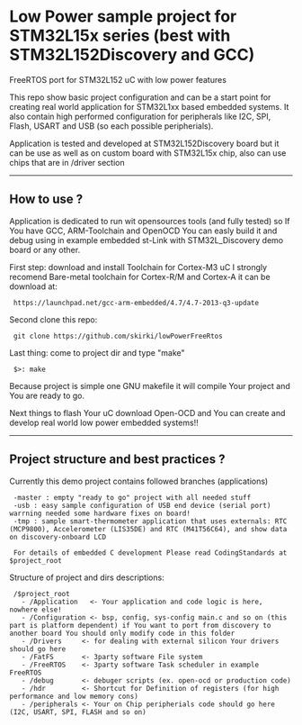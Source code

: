 Low Power sample project for STM32L15x series 
(best with STM32L152Discovery and GCC)
================

FreeRTOS port for STM32L152 uC with low power features

This repo show basic project configuration and can be a start point for creating real world application for STM32L1xx based embedded systems.
It also contain high performed configuration for peripherals like I2C, SPI, Flash, USART and USB (so each possible peripherials).

Application is tested and developed at STM32L152Discovery board but it can be use as well as on custom board with STM32L15x chip,
also can use chips that are in /driver section

------------
How to use ?
------------
Application is dedicated to run wit opensources tools (and fully tested) so If You have GCC, ARM-Toolchain and OpenOCD You can easly build it and debug using in example embedded st-Link with STM32L_Discovery demo board or any other.

First step: download and install Toolchain for Cortex-M3 uC 
I strongly recomend Bare-metal toolchain for Cortex-R/M and Cortex-A it can be download at: 

     https://launchpad.net/gcc-arm-embedded/4.7/4.7-2013-q3-update

Second clone this repo:

     git clone https://github.com/skirki/lowPowerFreeRtos

Last thing:
come to project dir and type "make"

     $>: make

Because project is simple one GNU makefile it will compile Your project and You are ready to go.

Next things to flash Your uC download Open-OCD and You can create and develop real world low power embedded systems!!

------------
Project structure and best practices ?
------------

Currently this demo project contains followed branches (applications)

     -master : empty "ready to go" project with all needed stuff 
     -usb : easy sample configuration of USB end device (serial port) warrning needed some hardware fixes on board!
     -tmp : sample smart-thermometer application that uses externals: RTC (MCP9800), Accelerometer (LIS35DE) and RTC (M41T56C64), and show data on discovery-onboard LCD

     For details of embedded C development Please read CodingStandards at $project_root


Structure of project and dirs descriptions:

     /$project_root
       - /Application   <- Your application and code logic is here, nowhere else!
       - /Configuration <- bsp, config, sys-config main.c and so on (this part is platform dependent) if You want to port from discovery to another board You should only modify code in this folder
       - /Drivers     <- for dealing with external silicon Your drivers should go here
       - /FatFS       <- 3party software File system 
       - /FreeRTOS    <- 3party software Task scheduler in example FreeRTOS
       - /debug       <- debuger scripts (ex. open-ocd or production code)
       - /hdr         <- Shortcut for Definition of registers (for high performance and low memory cons)
       - /peripherals <- Your on Chip peripherials code should go here (I2C, USART, SPI, FLASH and so on)
       
